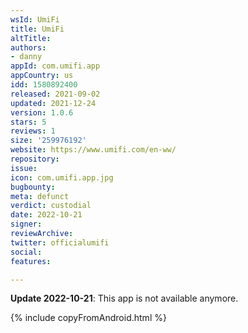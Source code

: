```yaml
---
wsId: UmiFi
title: UmiFi
altTitle: 
authors:
- danny
appId: com.umifi.app
appCountry: us
idd: 1580892400
released: 2021-09-02
updated: 2021-12-24
version: 1.0.6
stars: 5
reviews: 1
size: '259976192'
website: https://www.umifi.com/en-ww/
repository: 
issue: 
icon: com.umifi.app.jpg
bugbounty: 
meta: defunct
verdict: custodial
date: 2022-10-21
signer: 
reviewArchive: 
twitter: officialumifi
social: 
features: 

---
```


**Update 2022-10-21**: This app is not available anymore.

{% include copyFromAndroid.html %}
